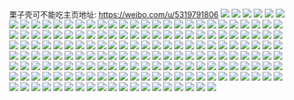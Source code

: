 栗子壳可不能吃主页地址: https://weibo.com/u/5319791806 
![](https://wx4.sinaimg.cn/mw2000/005O1iREly1h9gh99hrnlj30fc0fc74u.jpg) 
![](https://wx4.sinaimg.cn/mw2000/005O1iREly1h9gcwnc92kj30u01sxaue.jpg) 
![](https://wx4.sinaimg.cn/mw2000/005O1iREly1h9g8hjfj5bj30yi22oqv5.jpg) 
![](https://wx4.sinaimg.cn/mw2000/005O1iREly1h9g7axki97j30ok0x946c.jpg) 
![](https://wx4.sinaimg.cn/mw2000/005O1iREly1h9g7aydw2rj31e21zk1kx.jpg) 
![](https://wx4.sinaimg.cn/mw2000/005O1iREly1h9g46mehktj31ho1zk1kx.jpg) 
![](https://wx4.sinaimg.cn/mw2000/005O1iREly1h9g46muaajj30lf0sggrc.jpg) 
![](https://wx4.sinaimg.cn/mw2000/005O1iREly1h9g46nizpij31ho1zk1kx.jpg) 
![](https://wx4.sinaimg.cn/mw2000/005O1iREly1h9fbkraqu6j30n00hvdha.jpg) 
![](https://wx4.sinaimg.cn/mw2000/005O1iREly1h9fb68m8vfj30yi22oto4.jpg) 
![](https://wx4.sinaimg.cn/mw2000/005O1iREly1h9f77l095oj30yi0wpdnh.jpg) 
![](https://wx4.sinaimg.cn/mw2000/005O1iREly1h9f77kpt9tj30yi0ypn4b.jpg) 
![](https://wx4.sinaimg.cn/mw2000/005O1iREly1h9f77l9y4qj30u019lwhg.jpg) 
![](https://wx4.sinaimg.cn/mw2000/005O1iREly1h9f77lmghmj30u019ggqv.jpg) 
![](https://wx4.sinaimg.cn/mw2000/005O1iREly1h8xeb8w4hyj30u01407c4.jpg) 
![](https://wx4.sinaimg.cn/mw2000/005O1iREly1h8xe1cba0nj30u0140dru.jpg) 
![](https://wx4.sinaimg.cn/mw2000/005O1iREly1h8xe1cvydfj30u0140tkt.jpg) 
![](https://wx4.sinaimg.cn/mw2000/005O1iREly1h8xe1do7ccj30u0140n9e.jpg) 
![](https://wx4.sinaimg.cn/mw2000/005O1iREly1h8xe1bsmfhj318z0u0tl2.jpg) 
![](https://wx4.sinaimg.cn/mw2000/005O1iREly1h8xe1f1m4rj318z0u0qfc.jpg) 
![](https://wx4.sinaimg.cn/mw2000/005O1iREly1h8xe1eifp7j318z0u07h1.jpg) 
![](https://wx4.sinaimg.cn/mw2000/005O1iREly1h8xeb99732j30u0140wmk.jpg) 
![](https://wx4.sinaimg.cn/mw2000/005O1iREly1h8t707jqdbj30u01kv7ce.jpg) 
![](https://wx4.sinaimg.cn/mw2000/005O1iREly1h8t722tw8ij30qa35s104.jpg) 
![](https://wx4.sinaimg.cn/mw2000/005O1iREly1h8oqwm6g15j30u00u0103.jpg) 
![](https://wx4.sinaimg.cn/mw2000/005O1iREly1h8oqwkmpghj30u00u0qaf.jpg) 
![](https://wx4.sinaimg.cn/mw2000/005O1iREly1h8e6ignijgj30u01qfn5r.jpg) 
![](https://wx4.sinaimg.cn/mw2000/005O1iREly1h809iw4oezj30t11qu47u.jpg) 
![](https://wx4.sinaimg.cn/mw2000/005O1iREly1h809kte2s0j30yi0algnw.jpg) 
![](https://wx4.sinaimg.cn/mw2000/005O1iREly1h809kt56sxj30u01bawi1.jpg) 
![](https://wx4.sinaimg.cn/mw2000/005O1iREly1h809n3y8y9j30u01sx7b7.jpg) 
![](https://wx4.sinaimg.cn/mw2000/005O1iREly1h809n47cusj30tf137tcv.jpg) 
![](https://wx4.sinaimg.cn/mw2000/005O1iREly1h809n4iy4qj30u0140tge.jpg) 
![](https://wx4.sinaimg.cn/mw2000/005O1iREly1h8jhxwmvfoj30u00uo42l.jpg) 
![](https://wx4.sinaimg.cn/mw2000/005O1iREly1h79qwy636wj30ht0gpmy0.jpg) 
![](https://wx4.sinaimg.cn/mw2000/005O1iREly1h6fa5aw8f2j3140140n06.jpg) 
![](https://wx4.sinaimg.cn/mw2000/005O1iREly1h6fa5b9yc5j3140140tbe.jpg) 
![](https://wx4.sinaimg.cn/mw2000/005O1iREly1h6enmf36umj30u00u0te0.jpg) 
![](https://wx4.sinaimg.cn/mw2000/005O1iREly1h6enmfj3hnj30u00u0wjj.jpg) 
![](https://wx4.sinaimg.cn/mw2000/005O1iREly1h5rkegy093j30u01sy7dg.jpg) 
![](https://wx4.sinaimg.cn/mw2000/005O1iREly1h5knf9km60j30u0140k4w.jpg) 
![](https://wx4.sinaimg.cn/mw2000/005O1iREly1h5a67okwhyj30u01sy154.jpg) 
![](https://wx4.sinaimg.cn/mw2000/005O1iREly1h5a0ixwqm9j30sg1ritpu.jpg) 
![](https://wx4.sinaimg.cn/mw2000/005O1iREly1h5a0ixbdosj30sg1riqo8.jpg) 
![](https://wx4.sinaimg.cn/mw2000/005O1iREly1h58ve8o7q9j30u013y103.jpg) 
![](https://wx4.sinaimg.cn/mw2000/005O1iREly1h58ve915oij30u014kdnt.jpg) 
![](https://wx4.sinaimg.cn/mw2000/005O1iREly1h53z8063ooj30dw0dw0tw.jpg) 
![](https://wx4.sinaimg.cn/mw2000/005O1iREly1h4yeu9co0cj30u00u0wir.jpg) 
![](https://wx4.sinaimg.cn/mw2000/005O1iREly1h4yeu9y5bqj30u00u0dl5.jpg) 
![](https://wx4.sinaimg.cn/mw2000/005O1iREly1h4yeu9okjij30u00u0q85.jpg) 
![](https://wx4.sinaimg.cn/mw2000/005O1iREly1h4yetj4hvaj30u0184qcw.jpg) 
![](https://wx4.sinaimg.cn/mw2000/005O1iREly1h4yetiu4zoj30u018b480.jpg) 
![](https://wx4.sinaimg.cn/mw2000/005O1iREly1h4yetjjayxj30u019odpi.jpg) 
![](https://wx4.sinaimg.cn/mw2000/005O1iREly1h4yetjv7fvj30u017othz.jpg) 
![](https://wx4.sinaimg.cn/mw2000/005O1iREly1h4qyvcqjbjj30tl13tdqf.jpg) 
![](https://wx4.sinaimg.cn/mw2000/005O1iREly1h4qyrxo6cbj30u0140n7o.jpg) 
![](https://wx4.sinaimg.cn/mw2000/005O1iREly1h4mxc2ji18j30u013xdri.jpg) 
![](https://wx4.sinaimg.cn/mw2000/005O1iREly1h4mxc3bquij30sv14o49m.jpg) 
![](https://wx4.sinaimg.cn/mw2000/005O1iREly1h4mxc162v9j30u0140n9m.jpg) 
![](https://wx4.sinaimg.cn/mw2000/005O1iREly1h4mxc1uj3lj30u01407ac.jpg) 
![](https://wx4.sinaimg.cn/mw2000/005O1iREly1h4j4owgjmuj30sg0sgtcd.jpg) 
![](https://wx4.sinaimg.cn/mw2000/005O1iREly1h4j4oulyvzj30u01o0ncn.jpg) 
![](https://wx4.sinaimg.cn/mw2000/005O1iREly1h4cmbvlkrvj30u01e2gv3.jpg) 
![](https://wx4.sinaimg.cn/mw2000/005O1iREly1h4cmbx7hr0j30u0184amt.jpg) 
![](https://wx4.sinaimg.cn/mw2000/005O1iREly1h4cmbyfwmoj30u0140wl9.jpg) 
![](https://wx4.sinaimg.cn/mw2000/005O1iREly1h4cmbzl1gfj30u0140qat.jpg) 
![](https://wx4.sinaimg.cn/mw2000/005O1iREly1h4816smm3sj30sz18dn9u.jpg) 
![](https://wx4.sinaimg.cn/mw2000/005O1iREly1h4816udfi3j30rx16a16u.jpg) 
![](https://wx4.sinaimg.cn/mw2000/005O1iREly1h8ji1su9wwj30tk1botgi.jpg) 
![](https://wx4.sinaimg.cn/mw2000/005O1iREly1h410iil9dsj30u0140aja.jpg) 
![](https://wx4.sinaimg.cn/mw2000/005O1iREly1h410iks4d6j30u00u0jyy.jpg) 
![](https://wx4.sinaimg.cn/mw2000/005O1iREly1h3vi17avpkj30u013t0zk.jpg) 
![](https://wx4.sinaimg.cn/mw2000/005O1iREly1h2vcvxousuj30u0140dph.jpg) 
![](https://wx4.sinaimg.cn/mw2000/005O1iREly1h2vcw1mfonj30u013dk0s.jpg) 
![](https://wx4.sinaimg.cn/mw2000/005O1iREly1h2vcw0yim5j30u0140akf.jpg) 
![](https://wx4.sinaimg.cn/mw2000/005O1iREly1h6zj3vjt47j30u02con1b.jpg) 
![](https://wx4.sinaimg.cn/mw2000/005O1iREly1h6zj3vum7xj30u00ynjx8.jpg) 
![](https://wx4.sinaimg.cn/mw2000/005O1iREly1h2f20ccvvyj30mi0u0wio.jpg) 
![](https://wx4.sinaimg.cn/mw2000/005O1iREly1h8ji4oxocsj30sk19itf2.jpg) 
![](https://wx4.sinaimg.cn/mw2000/005O1iREly1h1t3575q1vj30u013ztfl.jpg) 
![](https://wx4.sinaimg.cn/mw2000/005O1iREly1h1t356wo9oj30u013zdl9.jpg) 
![](https://wx4.sinaimg.cn/mw2000/005O1iREly1h9epkzcdmfj30xj0cutc0.jpg) 
![](https://wx4.sinaimg.cn/mw2000/005O1iREly1h1k3athbr5j30u0140dmr.jpg) 
![](https://wx4.sinaimg.cn/mw2000/005O1iREly1h1k3atuqmcj30u016c78m.jpg) 
![](https://wx4.sinaimg.cn/mw2000/005O1iREly1h1k3aud53oj30u016mjz7.jpg) 
![](https://wx4.sinaimg.cn/mw2000/005O1iREly1h1k3aupksnj30u015owkf.jpg) 
![](https://wx4.sinaimg.cn/mw2000/005O1iREly1h0z2qekocxj30t306v74w.jpg) 
![](https://wx4.sinaimg.cn/mw2000/005O1iREly1h9epgq3351j32c02c0qv5.jpg) 
![](https://wx4.sinaimg.cn/mw2000/005O1iREly1h9epgqueznj32c02c0kjl.jpg) 
![](https://wx4.sinaimg.cn/mw2000/005O1iREly1h9epfqjhn2j30tx1b0qjv.jpg) 
![](https://wx4.sinaimg.cn/mw2000/005O1iREly1gzmltcofq8j30u014ijz9.jpg) 
![](https://wx4.sinaimg.cn/mw2000/005O1iREly1gzmltjx8omj30u0140aid.jpg) 
![](https://wx4.sinaimg.cn/mw2000/005O1iREly1gzmltuetrwj30u0140gty.jpg) 
![](https://wx4.sinaimg.cn/mw2000/005O1iREly1gzmlu08uhvj30u00u0tg0.jpg) 
![](https://wx4.sinaimg.cn/mw2000/005O1iREly1gzmlt9khqwj30u00u010z.jpg) 
![](https://wx4.sinaimg.cn/mw2000/005O1iREly1gy1x1b6ku3j30u01407fk.jpg) 
![](https://wx4.sinaimg.cn/mw2000/005O1iREly1gy1x04cbgkj30u0140wmi.jpg) 
![](https://wx4.sinaimg.cn/mw2000/005O1iREly1gxdnwttexyj30u01sy0vv.jpg) 
![](https://wx4.sinaimg.cn/mw2000/005O1iREly1gwzdc1vglcj30u00u0n6t.jpg) 
![](https://wx4.sinaimg.cn/mw2000/005O1iREly1gwzddnf6u5j30u01syjyb.jpg) 
![](https://wx4.sinaimg.cn/mw2000/005O1iREly1gwlv1hprjzj30u01407ik.jpg) 
![](https://wx4.sinaimg.cn/mw2000/005O1iREly1gwlv2r26swj30u0140qhv.jpg) 
![](https://wx4.sinaimg.cn/mw2000/005O1iREly1gtwpflfkg6j60n014wdkq02.jpg) 
![](https://wx4.sinaimg.cn/mw2000/005O1iREly1gtwpfmawy0j60n014wq7a02.jpg) 
![](https://wx4.sinaimg.cn/mw2000/005O1iREly1gtwpfq2r3sj60u01hcqbl02.jpg) 
![](https://wx4.sinaimg.cn/mw2000/005O1iREly1gtwpfr6xgsj60u01hctg202.jpg) 
![](https://wx4.sinaimg.cn/mw2000/005O1iREly1gtwpfs1f91j60n014w78t02.jpg) 
![](https://wx4.sinaimg.cn/mw2000/005O1iREly1gtwpfo19yoj60u0140n2y02.jpg) 
![](https://wx4.sinaimg.cn/mw2000/005O1iREly1gtr354xa8dj60u00u046a02.jpg) 
![](https://wx4.sinaimg.cn/mw2000/005O1iREly1gtr35585c6j60u00u0dn302.jpg) 
![](https://wx4.sinaimg.cn/mw2000/005O1iREly1gtr355kwqsj30u00u0agc.jpg) 
![](https://wx4.sinaimg.cn/mw2000/005O1iREly1gtr35duz7oj60u00u0ah002.jpg) 
![](https://wx4.sinaimg.cn/mw2000/005O1iREly1h0g8njlzoej30u011ek0k.jpg) 
![](https://wx4.sinaimg.cn/mw2000/005O1iREly1h0g8nizlw4j30u00u0dpg.jpg) 
![](https://wx4.sinaimg.cn/mw2000/005O1iREly1h0g8nk5nnwj30u00u07bd.jpg) 
![](https://wx4.sinaimg.cn/mw2000/005O1iREly1h0g8nhzsxyj30u00u0473.jpg) 
![](https://wx4.sinaimg.cn/mw2000/005O1iREly1h0g8nkxn5lj30u00u0jzq.jpg) 
![](https://wx4.sinaimg.cn/mw2000/005O1iREly1h0g8nlq2d3j30u00u00ze.jpg) 
![](https://wx4.sinaimg.cn/mw2000/005O1iREly1gtji9yfo3gj60u00u0jx502.jpg) 
![](https://wx4.sinaimg.cn/mw2000/005O1iREly1gtji9xtyctj60u00u07ay02.jpg) 
![](https://wx4.sinaimg.cn/mw2000/005O1iREly1gtji9ymjwcj60u00u044k02.jpg) 
![](https://wx4.sinaimg.cn/mw2000/005O1iREly1h0g8qnmojij30u00u0tg3.jpg) 
![](https://wx4.sinaimg.cn/mw2000/005O1iREly1h0g8qq3wk3j30u00u046v.jpg) 
![](https://wx4.sinaimg.cn/mw2000/005O1iREly1h0g8qqodf1j30u00u0qa0.jpg) 
![](https://wx4.sinaimg.cn/mw2000/005O1iREly1h0g8qr335sj30u00u0jya.jpg) 
![](https://wx4.sinaimg.cn/mw2000/005O1iREly1h0g8qrn6avj30u00u045c.jpg) 
![](https://wx4.sinaimg.cn/mw2000/005O1iREly1gtgmsj2ddhj60uk0u0grt02.jpg) 
![](https://wx4.sinaimg.cn/mw2000/005O1iREly1gtgmsjlg5bj30u00u0tcm.jpg) 
![](https://wx4.sinaimg.cn/mw2000/005O1iREly1gtgmsk9lq3j60u01hcdsr02.jpg) 
![](https://wx4.sinaimg.cn/mw2000/005O1iREly1gtgmskm44sj60u01hck4n02.jpg) 
![](https://wx4.sinaimg.cn/mw2000/005O1iREly1h8jgxzjr7rj30sg2o0tfy.jpg) 
![](https://wx4.sinaimg.cn/mw2000/005O1iREly1h9epb0r1v3j30yi22oqv6.jpg) 
![](https://wx4.sinaimg.cn/mw2000/005O1iREly1h8jh183b7rj30sg2o0tfy.jpg) 
![](https://wx4.sinaimg.cn/mw2000/005O1iREly1gq5ld1ah0sj32c02c0b29.jpg) 
![](https://wx4.sinaimg.cn/mw2000/005O1iREly1gq5ld2j5alj327s27sb1k.jpg) 
![](https://wx4.sinaimg.cn/mw2000/005O1iREly1gq5ld4iajvj321r2bh7wm.jpg) 
![](https://wx4.sinaimg.cn/mw2000/005O1iREly1gq5ld5f1a0j31p82bz7wi.jpg) 
![](https://wx4.sinaimg.cn/mw2000/005O1iREly1gq5ld63qtsj32c02c0qv5.jpg) 
![](https://wx4.sinaimg.cn/mw2000/005O1iREly1gq5ld7xovqj30rs48se82.jpg) 
![](https://wx4.sinaimg.cn/mw2000/005O1iREly1gq5ld8mcc7j32c02c0b29.jpg) 
![](https://wx4.sinaimg.cn/mw2000/005O1iREly1gq5ldakq8ej32c02c01kz.jpg) 
![](https://wx4.sinaimg.cn/mw2000/005O1iREly1gq5ldcm06uj31nw2ege5a.jpg) 
![](https://wx4.sinaimg.cn/mw2000/005O1iREly1gq5lddvxroj32c02c0qmb.jpg) 
![](https://wx4.sinaimg.cn/mw2000/005O1iREly1gq5lczfvf1j32c02c04qp.jpg) 
![](https://wx4.sinaimg.cn/mw2000/005O1iREly1gq5lgl00j3j31sc1sc7gb.jpg) 
![](https://wx4.sinaimg.cn/mw2000/005O1iREly1gq5lglrxppj32c02c01fn.jpg) 
![](https://wx4.sinaimg.cn/mw2000/005O1iREly1gq5lgmyughj32c02c0e62.jpg) 
![](https://wx4.sinaimg.cn/mw2000/005O1iREly1gq5lgoz1juj32c0340b29.jpg) 
![](https://wx4.sinaimg.cn/mw2000/005O1iREly1gq4dj9sdnqj30u00vajzu.jpg) 
![](https://wx4.sinaimg.cn/mw2000/005O1iREly1gq4djah5k1j30u00u018e.jpg) 
![](https://wx4.sinaimg.cn/mw2000/005O1iREly1gq4djb2pnlj30u00u0tgr.jpg) 
![](https://wx4.sinaimg.cn/mw2000/005O1iREly1gq4djcrxtej30u00u0qb9.jpg) 
![](https://wx4.sinaimg.cn/mw2000/005O1iREly1gq4djdgoh9j30u00u0jwu.jpg) 
![](https://wx4.sinaimg.cn/mw2000/005O1iREly1gq4djehwpfj30u0140qba.jpg) 
![](https://wx4.sinaimg.cn/mw2000/005O1iREly1gnyn0ty7j5j30u00u07bp.jpg) 
![](https://wx4.sinaimg.cn/mw2000/005O1iREly1gnyn0uy2jaj30u00u0dmn.jpg) 
![](https://wx4.sinaimg.cn/mw2000/005O1iREly1gnyn0w61ppj30u00u0jya.jpg) 
![](https://wx4.sinaimg.cn/mw2000/005O1iREly1gnyn1z6z4vj30u00u07cm.jpg) 
![](https://wx4.sinaimg.cn/mw2000/005O1iREly1gnt304rqfsj32c02c01kx.jpg) 
![](https://wx4.sinaimg.cn/mw2000/005O1iREly1gnt306olluj32c02c01kx.jpg) 
![](https://wx4.sinaimg.cn/mw2000/005O1iREly1gnt303m2igj32bc2bcx6q.jpg) 
![](https://wx4.sinaimg.cn/mw2000/005O1iREly1gnjh940o7fj31400u0gtp.jpg) 
![](https://wx4.sinaimg.cn/mw2000/005O1iREly1gnjh94gpidj31400u0k02.jpg) 
![](https://wx4.sinaimg.cn/mw2000/005O1iREly1gnjh957a63j31400u0k73.jpg) 
![](https://wx4.sinaimg.cn/mw2000/005O1iREly1gnjh95s35zj31400u0gu9.jpg) 
![](https://wx4.sinaimg.cn/mw2000/005O1iREly1gnjh968xivj31400u0dov.jpg) 
![](https://wx4.sinaimg.cn/mw2000/005O1iREly1gnjh96wcttj31400u0k19.jpg) 
![](https://wx4.sinaimg.cn/mw2000/005O1iREly1gnjh984hi4j30u0140dz7.jpg) 
![](https://wx4.sinaimg.cn/mw2000/005O1iREly1gnjh992jn6j30u0140k8p.jpg) 
![](https://wx4.sinaimg.cn/mw2000/005O1iREly1giedpzvh4yj32c02c0u0x.jpg) 
![](https://wx4.sinaimg.cn/mw2000/005O1iREly1giedq1v46gj32c02c07wi.jpg) 
![](https://wx4.sinaimg.cn/mw2000/005O1iREly1giedq37yp9j32c02c0kjm.jpg) 
![](https://wx4.sinaimg.cn/mw2000/005O1iREly1giedq50fooj32c02c0qv6.jpg) 
![](https://wx4.sinaimg.cn/mw2000/005O1iREly1giedq70epmj32c02c0npe.jpg) 
![](https://wx4.sinaimg.cn/mw2000/005O1iREly1giedq8fudbj32c02c0u0y.jpg) 
